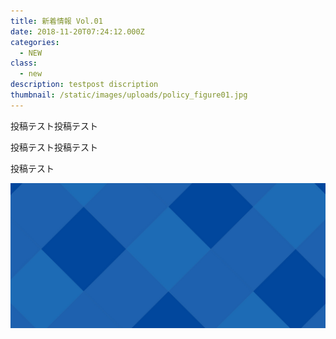 ```yaml
---
title: 新着情報 Vol.01
date: 2018-11-20T07:24:12.000Z
categories:
  - NEW
class:
  - new
description: testpost discription
thumbnail: /static/images/uploads/policy_figure01.jpg
---
```

投稿テスト投稿テスト

投稿テスト投稿テスト

投稿テスト


![undefined](/static/images/uploads/texture_bg.jpg)
